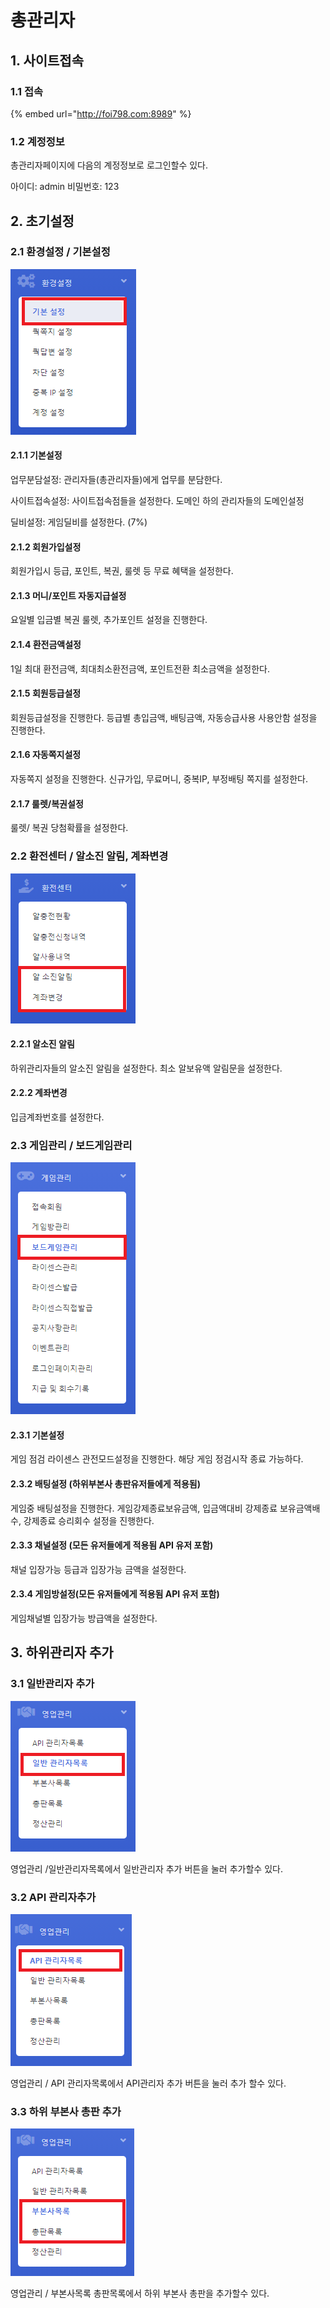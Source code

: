 # 총관리자

## 1. 사이트접속

### 1.1 접속

{% embed url="http://foi798.com:8989" %}

### 1.2 계정정보

총관리자페이지에 다음의 계정정보로 로그인할수 있다.

아이디: admin      비밀번호: 123

## 2. 초기설정

### 2.1 환경설정 / 기본설정

![](.gitbook/assets/image%20%281%29.png)

#### 2.1.1  기본설정

업무분담설정: 관리자들\(총관리자들\)에게 업무를 분담한다.

사이트접속설정: 사이트접속점들을 설정한다. 도메인 하의 관리자들의 도메인설정

딜비설정: 게임딜비를 설정한다. \(7%\)

#### 2.1.2 회원가입설정

회원가입시 등급, 포인트, 복권, 룰렛 등 무료 혜택을 설정한다.

#### 2.1.3  머니/포인트 자동지급설정

요일별 입금별 복권 룰렛, 추가포인트 설정을 진행한다.

#### 2.1.4  환전금액설정

1일 최대 환전금액, 최대최소환전금액, 포인트전환 최소금액을 설정한다. 

#### 2.1.5 회원등급설정

회원등급설정을 진행한다. 등급별 총입금액, 배팅금액, 자동승급사용 사용안함 설정을 진행한다.

#### 2.1.6 자동쪽지설정

자동쪽지 설정을 진행한다. 신규가입, 무료머니, 중복IP,  부정배팅 쪽지를 설정한다.

#### 2.1.7 룰렛/복권설정

룰렛/ 복권 당첨확률을 설정한다. 

### 2.2 환전센터 / 알소진 알림, 계좌변경

![](.gitbook/assets/image%20%284%29.png)

#### 2.2.1 알소진 알림

하위관리자들의 알소진 알림을 설정한다. 최소 알보유액 알림문을 설정한다.

#### 2.2.2 계좌변경

입금계좌번호를 설정한다.

### 2.3 게임관리 / 보드게임관리

![](.gitbook/assets/image%20%283%29.png)

#### 2.3.1 기본설정 

게임 점검 라이센스 관전모드설정을 진행한다. 해당 게임 정검시작 종료 가능하다.

#### 2.3.2 배팅설정 \(하위부본사 총판유저들에게 적용됨\)

게임중 배팅설정을 진행한다. 게임강제종료보유금액, 입금액대비 강제종료 보유금액배수, 강제종료 승리회수 설정을 진행한다. 

#### 2.3.3 채널설정 \(모든 유저들에게 적용됨 API 유저 포함\)

채널 입장가능 등급과 입장가능 금액을 설정한다.

####  2.3.4 게임방설정\(모든 유저들에게 적용됨 API 유저 포함\)

게임채널별 입장가능 방급액을 설정한다.

## 3. 하위관리자 추가

### 3.1 일반관리자 추가

![](.gitbook/assets/image%20%287%29.png)

영업관리 /일반관리자목록에서 일반관리자 추가 버튼을 눌러 추가할수 있다.

### 3.2 API 관리자추가 

![](.gitbook/assets/image%20%286%29.png)

영업관리 / API 관리자목록에서 API관리자 추가 버튼을 눌러 추가 할수 있다.

### 3.3 하위 부본사 총판 추가

![](.gitbook/assets/image%20%288%29.png)

영업관리 /  부본사목록 총판목록에서 하위 부본사 총판을 추가할수 있다.

















